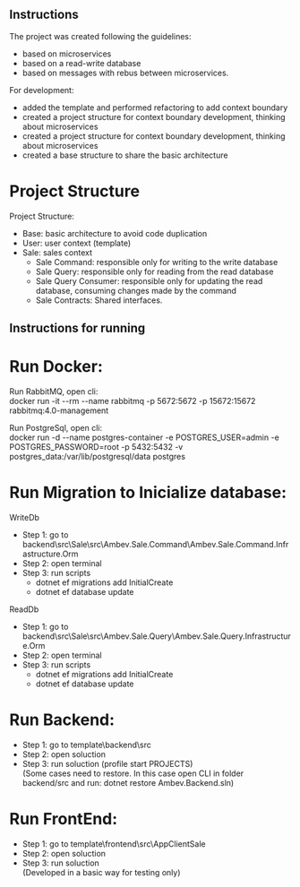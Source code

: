 ## Instructions

The project was created following the guidelines:
- based on microservices
- based on a read-write database
- based on messages with rebus between microservices.

For development:
- added the template and performed refactoring to add context boundary
- created a project structure for context boundary development, thinking about microservices
- created a project structure for context boundary development, thinking about microservices
- created a base structure to share the basic architecture

# Project Structure

Project Structure:

- Base: basic architecture to avoid code duplication
- User: user context (template)
- Sale: sales context
    * Sale Command: responsible only for writing to the write database
    * Sale Query: responsible only for reading from the read database
    * Sale Query Consumer: responsible only for updating the read database, consuming changes made by the command
    * Sale Contracts: Shared interfaces.

## Instructions for running

# Run Docker:

Run RabbitMQ, open cli:  
docker run -it --rm --name rabbitmq -p 5672:5672 -p 15672:15672 rabbitmq:4.0-management  

Run PostgreSql, open cli:  
docker run -d --name postgres-container -e POSTGRES_USER=admin -e POSTGRES_PASSWORD=root -p 5432:5432 -v postgres_data:/var/lib/postgresql/data postgres

# Run Migration to Inicialize database:

WriteDb
* Step 1: go to backend\src\Sale\src\Ambev.Sale.Command\Ambev.Sale.Command.Infrastructure.Orm
* Step 2: open terminal
* Step 3: run scripts
    * dotnet ef migrations add InitialCreate
	* dotnet ef database update

ReadDb
* Step 1: go to backend\src\Sale\src\Ambev.Sale.Query\Ambev.Sale.Query.Infrastructure.Orm
* Step 2: open terminal
* Step 3: run scripts
    * dotnet ef migrations add InitialCreate
	* dotnet ef database update

# Run Backend:
* Step 1: go to template\backend\src
* Step 2: open soluction
* Step 3: run soluction (profile start PROJECTS)  
(Some cases need to restore. In this case open CLI in folder backend/src and run: dotnet restore Ambev.Backend.sln)

# Run FrontEnd:
* Step 1: go to template\frontend\src\AppClientSale
* Step 2: open soluction 
* Step 3: run soluction  
(Developed in a basic way for testing only)


